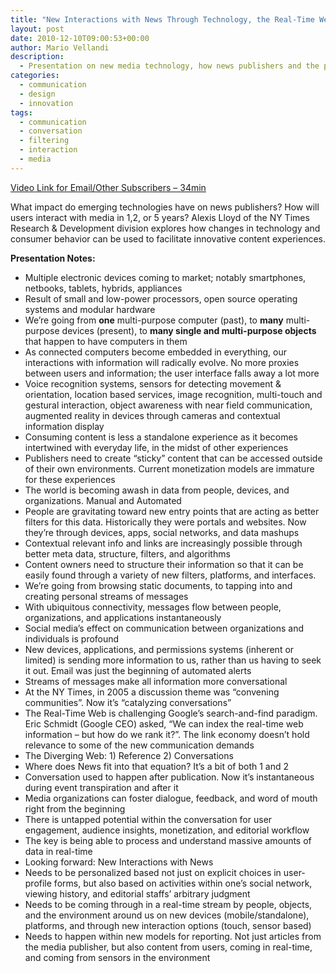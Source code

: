 ```yaml
---
title: "New Interactions with News Through Technology, the Real-Time Web, and Actors"
layout: post
date: 2010-12-10T09:00:53+00:00
author: Mario Vellandi
description:
  - Presentation on new media technology, how news publishers and the public will interact in co-creating content, the real-time web's effect, and conversations
categories:
  - communication
  - design
  - innovation
tags:
  - communication
  - conversation
  - filtering
  - interaction
  - media
---
```

[Video Link for Email/Other Subscribers &#8211; 34min](http://vimeo.com/9832629)

What impact do emerging technologies have on news publishers? How will users interact with media in 1,2, or 5 years? Alexis Lloyd of the NY Times Research & Development division explores how changes in technology and consumer behavior can be used to facilitate innovative content experiences.

**Presentation Notes:**

  * Multiple electronic devices coming to market; notably smartphones, netbooks, tablets, hybrids, appliances
  * Result of small and low-power processors, open source operating systems and modular hardware
  * We&#8217;re going from **one** multi-purpose computer (past), to **many** multi-purpose devices (present), to **many single and multi-purpose objects** that happen to have computers in them
  * As connected computers become embedded in everything, our interactions with information will radically evolve. No more proxies between users and information; the user interface falls away a lot more
  * Voice recognition systems, sensors for detecting movement & orientation, location based services, image recognition, multi-touch and gestural interaction, object awareness with near field communication, augmented reality in devices through cameras and contextual information display
  * Consuming content is less a standalone experience as it becomes intertwined with everyday life, in the midst of other experiences
  * Publishers need to create &#8220;sticky&#8221; content that can be accessed outside of their own environments. Current monetization models are immature for these experiences
  * The world is becoming awash in data from people, devices, and organizations. Manual and Automated
  * People are gravitating toward new entry points that are acting as better filters for this data. Historically they were portals and websites. Now they&#8217;re through devices, apps, social networks, and data mashups
  * Contextual relevant info and links are increasingly possible through better meta data, structure, filters, and algorithms
  * Content owners need to structure their information so that it can be easily found through a variety of new filters, platforms, and interfaces.
  * We&#8217;re going from browsing static documents, to tapping into and creating personal streams of messages
  * With ubiquitous connectivity, messages flow between people, organizations, and applications instantaneously
  * Social media&#8217;s effect on communication between organizations and individuals is profound
  * New devices, applications, and permissions systems (inherent or limited) is sending more information to us, rather than us having to seek it out. Email was just the beginning of automated alerts
  * Streams of messages make all information more conversational
  * At the NY Times, in 2005 a discussion theme was &#8220;convening communities&#8221;. Now it&#8217;s &#8220;catalyzing conversations&#8221;
  * The Real-Time Web is challenging Google&#8217;s search-and-find paradigm. Eric Schmidt (Google CEO) asked, &#8220;We can index the real-time web information &#8211; but how do we rank it?&#8221;. The link economy doesn&#8217;t hold relevance to some of the new communication demands
  * The Diverging Web: 1) Reference 2) Conversations
  * Where does News fit into that equation? It&#8217;s a bit of both 1 and 2
  * Conversation used to happen after publication. Now it&#8217;s instantaneous during event transpiration and after it
  * Media organizations can foster dialogue, feedback, and word of mouth right from the beginning
  * There is untapped potential within the conversation for user engagement, audience insights, monetization, and editorial workflow
  * The key is being able to process and understand massive amounts of data in real-time
  * Looking forward: New Interactions with News
  * Needs to be personalized based not just on explicit choices in user-profile forms, but also based on activities within one&#8217;s social network, viewing history, and editorial staffs&#8217; arbitrary judgment
  * Needs to be coming through in a real-time stream by people, objects, and the environment around us on new devices (mobile/standalone), platforms, and through new interaction options (touch, sensor based)
  * Needs to happen within new models for reporting. Not just articles from the media publisher, but also content from users, coming in real-time, and coming from sensors in the environment

